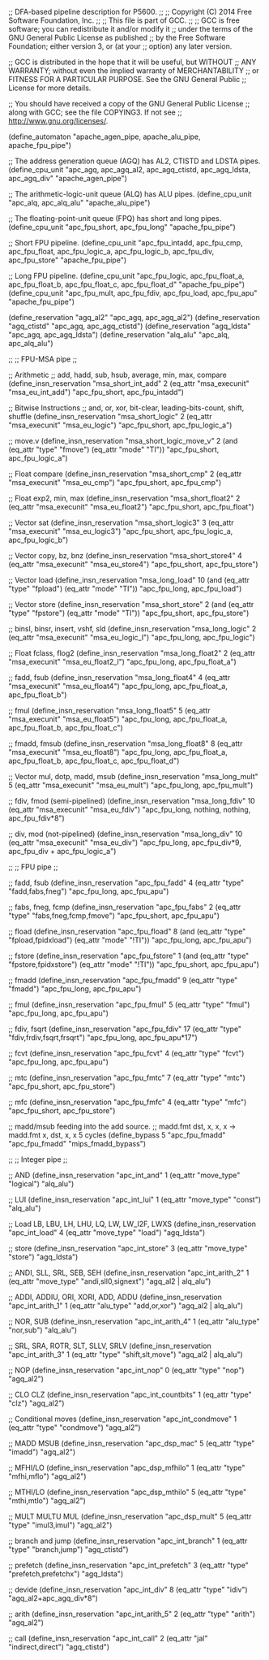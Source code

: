 ;; DFA-based pipeline description for P5600.
;;
;; Copyright (C) 2014 Free Software Foundation, Inc.
;;
;; This file is part of GCC.
;;
;; GCC is free software; you can redistribute it and/or modify it
;; under the terms of the GNU General Public License as published
;; by the Free Software Foundation; either version 3, or (at your
;; option) any later version.

;; GCC is distributed in the hope that it will be useful, but WITHOUT
;; ANY WARRANTY; without even the implied warranty of MERCHANTABILITY
;; or FITNESS FOR A PARTICULAR PURPOSE.  See the GNU General Public
;; License for more details.

;; You should have received a copy of the GNU General Public License
;; along with GCC; see the file COPYING3.  If not see
;; <http://www.gnu.org/licenses/>.

(define_automaton "apache_agen_pipe, apache_alu_pipe, apache_fpu_pipe")

;; The address generation queue (AGQ) has AL2, CTISTD and LDSTA pipes.
(define_cpu_unit "apc_agq, apc_agq_al2, apc_agq_ctistd, apc_agq_ldsta,
		  apc_agq_div" "apache_agen_pipe")

;; The arithmetic-logic-unit queue (ALQ) has ALU pipes.
(define_cpu_unit "apc_alq, apc_alq_alu" "apache_alu_pipe")

;; The floating-point-unit queue (FPQ) has short and long pipes.
(define_cpu_unit "apc_fpu_short, apc_fpu_long" "apache_fpu_pipe")

;; Short FPU pipeline.
(define_cpu_unit "apc_fpu_intadd, apc_fpu_cmp, apc_fpu_float, apc_fpu_logic_a,
		  apc_fpu_logic_b, apc_fpu_div, apc_fpu_store"
		 "apache_fpu_pipe")

;; Long FPU pipeline.
(define_cpu_unit "apc_fpu_logic, apc_fpu_float_a, apc_fpu_float_b,
		  apc_fpu_float_c, apc_fpu_float_d" "apache_fpu_pipe")
(define_cpu_unit "apc_fpu_mult, apc_fpu_fdiv, apc_fpu_load, apc_fpu_apu"
		 "apache_fpu_pipe")

(define_reservation "agq_al2" "apc_agq, apc_agq_al2")
(define_reservation "agq_ctistd" "apc_agq, apc_agq_ctistd")
(define_reservation "agq_ldsta" "apc_agq, apc_agq_ldsta")
(define_reservation "alq_alu" "apc_alq, apc_alq_alu")

;;
;; FPU-MSA pipe
;;

;; Arithmetic
;; add, hadd, sub, hsub, average, min, max, compare
(define_insn_reservation "msa_short_int_add" 2
  (eq_attr "msa_execunit" "msa_eu_int_add")
  "apc_fpu_short, apc_fpu_intadd")

;; Bitwise Instructions
;; and, or, xor, bit-clear, leading-bits-count, shift, shuffle
(define_insn_reservation "msa_short_logic" 2
  (eq_attr "msa_execunit" "msa_eu_logic")
  "apc_fpu_short, apc_fpu_logic_a")

;; move.v
(define_insn_reservation "msa_short_logic_move_v" 2
  (and (eq_attr "type" "fmove")
    (eq_attr "mode" "TI"))
  "apc_fpu_short, apc_fpu_logic_a")

;; Float compare
(define_insn_reservation "msa_short_cmp" 2
  (eq_attr "msa_execunit" "msa_eu_cmp")
  "apc_fpu_short, apc_fpu_cmp")

;; Float exp2, min, max
(define_insn_reservation "msa_short_float2" 2
  (eq_attr "msa_execunit" "msa_eu_float2")
  "apc_fpu_short, apc_fpu_float")

;; Vector sat
(define_insn_reservation "msa_short_logic3" 3
  (eq_attr "msa_execunit" "msa_eu_logic3")
  "apc_fpu_short, apc_fpu_logic_a, apc_fpu_logic_b")

;; Vector copy, bz, bnz
(define_insn_reservation "msa_short_store4" 4
  (eq_attr "msa_execunit" "msa_eu_store4")
  "apc_fpu_short, apc_fpu_store")

;; Vector load
(define_insn_reservation "msa_long_load" 10
  (and (eq_attr "type" "fpload")
    (eq_attr "mode" "TI"))
  "apc_fpu_long, apc_fpu_load")

;; Vector store
(define_insn_reservation "msa_short_store" 2
  (and (eq_attr "type" "fpstore")
    (eq_attr "mode" "TI"))
  "apc_fpu_short, apc_fpu_store")

;; binsl, binsr, insert, vshf, sld
(define_insn_reservation "msa_long_logic" 2
  (eq_attr "msa_execunit" "msa_eu_logic_l")
  "apc_fpu_long, apc_fpu_logic")

;; Float fclass, flog2
(define_insn_reservation "msa_long_float2" 2
  (eq_attr "msa_execunit" "msa_eu_float2_l")
  "apc_fpu_long, apc_fpu_float_a")

;; fadd, fsub
(define_insn_reservation "msa_long_float4" 4
  (eq_attr "msa_execunit" "msa_eu_float4")
  "apc_fpu_long, apc_fpu_float_a, apc_fpu_float_b")

;; fmul
(define_insn_reservation "msa_long_float5" 5
  (eq_attr "msa_execunit" "msa_eu_float5")
  "apc_fpu_long, apc_fpu_float_a, apc_fpu_float_b, apc_fpu_float_c")

;; fmadd, fmsub
(define_insn_reservation "msa_long_float8" 8
  (eq_attr "msa_execunit" "msa_eu_float8")
  "apc_fpu_long, apc_fpu_float_a, apc_fpu_float_b, apc_fpu_float_c, apc_fpu_float_d")

;; Vector mul, dotp, madd, msub
(define_insn_reservation "msa_long_mult" 5
  (eq_attr "msa_execunit" "msa_eu_mult")
  "apc_fpu_long, apc_fpu_mult")

;; fdiv, fmod (semi-pipelined)
(define_insn_reservation "msa_long_fdiv" 10
  (eq_attr "msa_execunit" "msa_eu_fdiv")
  "apc_fpu_long, nothing, nothing, apc_fpu_fdiv*8")

;; div, mod (not-pipelined)
(define_insn_reservation "msa_long_div" 10
  (eq_attr "msa_execunit" "msa_eu_div")
  "apc_fpu_long, apc_fpu_div*9, apc_fpu_div + apc_fpu_logic_a")

;;
;; FPU pipe
;;

;; fadd, fsub
(define_insn_reservation "apc_fpu_fadd" 4
  (eq_attr "type" "fadd,fabs,fneg")
  "apc_fpu_long, apc_fpu_apu")

;; fabs, fneg, fcmp
(define_insn_reservation "apc_fpu_fabs" 2
  (eq_attr "type" "fabs,fneg,fcmp,fmove")
  "apc_fpu_short, apc_fpu_apu")

;; fload
(define_insn_reservation "apc_fpu_fload" 8
  (and (eq_attr "type" "fpload,fpidxload")
    (eq_attr "mode" "!TI"))
  "apc_fpu_long, apc_fpu_apu")

;; fstore
(define_insn_reservation "apc_fpu_fstore" 1
  (and (eq_attr "type" "fpstore,fpidxstore")
    (eq_attr "mode" "!TI"))
  "apc_fpu_short, apc_fpu_apu")

;; fmadd
(define_insn_reservation "apc_fpu_fmadd" 9
  (eq_attr "type" "fmadd")
  "apc_fpu_long, apc_fpu_apu")

;; fmul
(define_insn_reservation "apc_fpu_fmul" 5
  (eq_attr "type" "fmul")
  "apc_fpu_long, apc_fpu_apu")

;; fdiv, fsqrt
(define_insn_reservation "apc_fpu_fdiv" 17
  (eq_attr "type" "fdiv,frdiv,fsqrt,frsqrt")
  "apc_fpu_long, apc_fpu_apu*17")

;; fcvt
(define_insn_reservation "apc_fpu_fcvt" 4
  (eq_attr "type" "fcvt")
  "apc_fpu_long, apc_fpu_apu")

;; mtc
(define_insn_reservation "apc_fpu_fmtc" 7
  (eq_attr "type" "mtc")
  "apc_fpu_short, apc_fpu_store")

;; mfc
(define_insn_reservation "apc_fpu_fmfc" 4
  (eq_attr "type" "mfc")
  "apc_fpu_short, apc_fpu_store")

;; madd/msub feeding into the add source.
;; madd.fmt dst, x, x, x -> madd.fmt x, dst, x, x 5 cycles
(define_bypass 5 "apc_fpu_fmadd" "apc_fpu_fmadd" "mips_fmadd_bypass")

;;
;; Integer pipe
;;

;; AND
(define_insn_reservation "apc_int_and" 1
  (eq_attr "move_type" "logical")
  "alq_alu")

;; LUI
(define_insn_reservation "apc_int_lui" 1
  (eq_attr "move_type" "const")
  "alq_alu")

;; Load LB, LBU, LH, LHU, LQ, LW, LW_I2F, LWXS
(define_insn_reservation "apc_int_load" 4
  (eq_attr "move_type" "load")
  "agq_ldsta")

;; store
(define_insn_reservation "apc_int_store" 3
  (eq_attr "move_type" "store")
  "agq_ldsta")

;; ANDI, SLL, SRL, SEB, SEH
(define_insn_reservation "apc_int_arith_2" 1
  (eq_attr "move_type" "andi,sll0,signext")
  "agq_al2 | alq_alu")

;; ADDI, ADDIU, ORI, XORI, ADD, ADDU
(define_insn_reservation "apc_int_arith_1" 1
  (eq_attr "alu_type" "add,or,xor")
  "agq_al2 | alq_alu")

;; NOR, SUB
(define_insn_reservation "apc_int_arith_4" 1
  (eq_attr "alu_type" "nor,sub")
  "alq_alu")

;; SRL, SRA, ROTR, SLT, SLLV, SRLV
(define_insn_reservation "apc_int_arith_3" 1
  (eq_attr "type" "shift,slt,move")
  "agq_al2 | alq_alu")

;; NOP
(define_insn_reservation "apc_int_nop" 0
  (eq_attr "type" "nop")
  "agq_al2")

;; CLO CLZ
(define_insn_reservation "apc_int_countbits" 1
  (eq_attr "type" "clz")
  "agq_al2")

;; Conditional moves
(define_insn_reservation "apc_int_condmove" 1
  (eq_attr "type" "condmove")
  "agq_al2")

;; MADD MSUB
(define_insn_reservation "apc_dsp_mac" 5
  (eq_attr "type" "imadd")
  "agq_al2")

;; MFHI/LO
(define_insn_reservation "apc_dsp_mfhilo" 1
  (eq_attr "type" "mfhi,mflo")
  "agq_al2")

;; MTHI/LO
(define_insn_reservation "apc_dsp_mthilo" 5
  (eq_attr "type" "mthi,mtlo")
  "agq_al2")

;; MULT MULTU MUL
(define_insn_reservation "apc_dsp_mult" 5
  (eq_attr "type" "imul3,imul")
  "agq_al2")

;; branch and jump
(define_insn_reservation "apc_int_branch" 1
  (eq_attr "type" "branch,jump")
  "agq_ctistd")

;; prefetch
(define_insn_reservation "apc_int_prefetch" 3
  (eq_attr "type" "prefetch,prefetchx")
  "agq_ldsta")

;; devide
(define_insn_reservation "apc_int_div" 8
  (eq_attr "type" "idiv")
  "agq_al2+apc_agq_div*8")

;; arith
(define_insn_reservation "apc_int_arith_5" 2
  (eq_attr "type" "arith")
  "agq_al2")

;; call
(define_insn_reservation "apc_int_call" 2
  (eq_attr "jal" "indirect,direct")
  "agq_ctistd")
